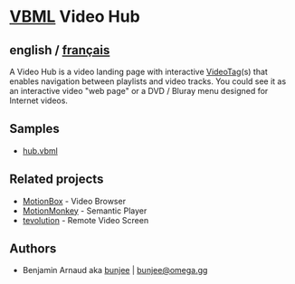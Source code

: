 # [VBML](README.md) Video Hub

## english / [français](fr/VideoHub.md)

A Video Hub is a video landing page with interactive [VideoTag](VideoTag.md)(s) that enables
navigation between playlists and video tracks. You could see it as an interactive video "web page"
or a DVD / Bluray menu designed for Internet videos.

## Samples

- [hub.vbml](samples/track/hub.vbml)

## Related projects

- [MotionBox](https://omega.gg/MotionBox/sources) - Video Browser
- [MotionMonkey](https://omega.gg/MotionMonkey) - Semantic Player
- [tevolution](https://omega.gg/tevolution) - Remote Video Screen

## Authors

- Benjamin Arnaud aka [bunjee](https://bunjee.me) | <bunjee@omega.gg>
